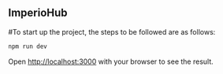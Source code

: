 ## ImperioHub

#To start up the project, the steps to be followed are as follows:

```bash
npm run dev
```

Open [http://localhost:3000](http://localhost:3000) with your browser to see the result.
